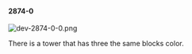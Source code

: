 #### 2874-0
![dev-2874-0-0.png](https://github.com/lil-lab/nlvr/raw/master/nlvr/dev/images/2/dev-2874-0-0.png "dev-2874-0-0.png")

There is a tower that has three the same blocks color.